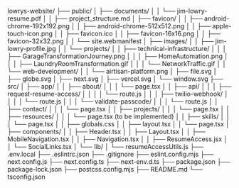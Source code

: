 lowrys-website/
├── public/
│   ├── documents/
│   │   └── jim-lowry-resume.pdf
│   │   ├── project_structure.md
│   ├── favicon/
│   │   ├── android-chrome-192x192.png
│   │   ├── android-chrome-512x512.png
│   │   ├── apple-touch-icon.png
│   │   ├── favicon.ico
│   │   ├── favicon-16x16.png
│   │   ├── favicon-32x32.png
│   │   └── site.webmanifest
│   ├── images/
│   │   ├── jim-lowry-profile.jpg
│   │   └── projects/
│   │       ├── technical-infrastructure/
│   │       │   ├── GarageTransformationJourney.png
│   │       │   ├── HomeAutomation.png
│   │       │   ├── LaundryRoomTransformation.gif
│   │       │   └── NetworkTraffic.gif
│   │       └── web-development/
│   │           └── airtisan-platform.png
│   ├── file.svg
│   ├── globe.svg
│   ├── next.svg
│   ├── vercel.svg
│   └── window.svg
├── src/
│   ├── app/
│   │   ├── about/
│   │   │   └── page.tsx
│   │   ├── api/
│   │   │   ├── request-resume-access/
│   │   │   │   └── route.js
│   │   │   ├── twilio-webhook/
│   │   │   │   └── route.js
│   │   │   └── validate-passcode/
│   │   │       └── route.js
│   │   ├── contact/
│   │   │   └── page.tsx
│   │   ├── projects/
│   │   │   └── page.tsx
│   │   ├── resources/
│   │   │   └── page.tsx (to be implemented)
│   │   ├── skills/
│   │   │   └── page.tsx
│   │   ├── globals.css
│   │   ├── layout.tsx
│   │   └── page.tsx
│   ├── components/
│   │   ├── Header.tsx
│   │   ├── Layout.tsx
│   │   ├── MobileNavigation.tsx
│   │   ├── Navigation.tsx
│   │   ├── ResumeAccess.jsx
│   │   └── SocialLinks.tsx
│   └── lib/
│       └── resumeAccessUtils.js
├── .env.local
├── .eslintrc.json
├── .gitignore
├── eslint.config.mjs
├── next.config.js
├── next.config.ts
├── next-env.d.ts
├── package.json
├── package-lock.json
├── postcss.config.mjs
├── README.md
└── tsconfig.json